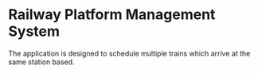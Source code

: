 # Railway Platform Management System
The application is designed to schedule multiple trains which arrive at the same station based.